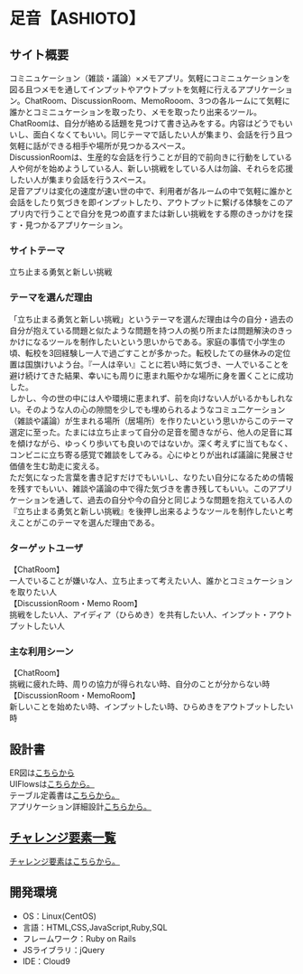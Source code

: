 # 足音【ASHIOTO】

## サイト概要
コミニュケーション（雑談・議論）×メモアプリ。気軽にコミニュケーションを図る且つメモを通してインプットやアウトプットを気軽に行えるアプリケーション。ChatRoom、DiscussionRoom、MemoRooom、3つの各ルームにて気軽に誰かとコミニュケーションを取ったり、メモを取ったり出来るツール。<br />ChatRoomは、自分が絡める話題を見つけて書き込みをする。内容はどうでもいいし、面白くなくてもいい。同じテーマで話したい人が集まり、会話を行う且つ気軽に話ができる相手や場所が見つかるスペース。<br />DiscussionRoomは、生産的な会話を行うことが目的で前向きに行動をしている人や何がを始めようしている人、新しい挑戦をしている人は勿論、それらを応援したい人が集まり会話を行うスペース。<br />足音アプリは変化の速度が速い世の中で、利用者が各ルームの中で気軽に誰かと会話をしたり気づきを即インプットしたり、アウトプットに繋げる体験をこのアプリ内で行うことで自分を見つめ直すまたは新しい挑戦をする際のきっかけを探す・見つかるアプリケーション。
 
### サイトテーマ
立ち止まる勇気と新しい挑戦

### テーマを選んだ理由
「立ち止まる勇気と新しい挑戦」というテーマを選んだ理由は今の自分・過去の自分が抱えている問題と似たような問題を持つ人の拠り所または問題解決のきっかけになるツールを制作したいという思いからである。家庭の事情で小学生の頃、転校を3回経験し一人で過ごすことが多かった。転校したての昼休みの定位置は国旗けいよう台。『一人は辛い』ことに若い時に気づき、一人でいることを避け続けてきた結果、幸いにも周りに恵まれ賑やかな場所に身を置くことに成功した。<br />しかし、今の世の中には人や環境に恵まれず、前を向けない人がいるかもしれない。そのような人の心の隙間を少しでも埋められるようなコミュ二ケーション（雑談や議論）が生まれる場所（居場所）を作りたいという思いからこのテーマ選定に至った。たまには立ち止まって自分の足音を聞きながら、他人の足音に耳を傾けながら、ゆっくり歩いても良いのではないか。深く考えずに当てもなく、コンビニに立ち寄る感覚で雑談をしてみる。心にゆとりが出れば議論に発展させ価値を生む助走に変える。<br />ただ気になった言葉を書き記すだけでもいいし、なりたい自分になるための情報を残すでもいい、雑談や議論の中で得た気づきを書き残してもいい。このアプリケーションを通して、過去の自分や今の自分と同じような問題を抱えている人の『立ち止まる勇気と新しい挑戦』を後押し出来るようなツールを制作したいと考えことがこのテーマを選んだ理由である。

### ターゲットユーザ
【ChatRoom】<br />
一人でいることが嫌いな人、立ち止まって考えたい人、誰かとコミュケーションを取りたい人<br />
【DiscussionRoom・Memo Room】<br />
挑戦をしたい人、アイディア（ひらめき）を共有したい人、インプット・アウトプットしたい人<br />

### 主な利用シーン
【ChatRoom】<br />
挑戦に疲れた時、周りの協力が得られない時、自分のことが分からない時<br />
【DiscussionRoom・MemoRoom】<br />
新しいことを始めたい時、インプットしたい時、ひらめきをアウトプットしたい時<br />

## 設計書
ER図は<a href="https://app.diagrams.net/#G1fVGmt6MJCGIC8_UOwS4GSAseVQ4rlpkW">こちらから</a><br />
UIFlowsは<a href="https://app.diagrams.net/#G1cbE6Ss6uFuOe8WN2g7eEZ5hQvagFIxhn">こちらから。</a><br />
テーブル定義書は<a href="https://docs.google.com/spreadsheets/d/1EvojL-LSdXeTZD9N0vY83vF4L45-2R1y/edit#gid=1739957604">こちらから。</a><br />
アプリケーション詳細設計<a href="https://docs.google.com/spreadsheets/d/1tz28Tek8td9ZrUmOrVk29rdVahB8naaOx4ibakgKBG0/edit#gid=1968271425">こちらから。<br />

## チャレンジ要素一覧
チャレンジ要素は<a href="https://docs.google.com/spreadsheets/d/1pFBE-2JkkE8b5OFeX9B8xeG3ckhAADF045zdc9ViGtE/edit#gid=0">こちらから。</a></h4>

## 開発環境
- OS：Linux(CentOS)<br />
- 言語：HTML,CSS,JavaScript,Ruby,SQL
- フレームワーク：Ruby on Rails
- JSライブラリ：jQuery
- IDE：Cloud9
